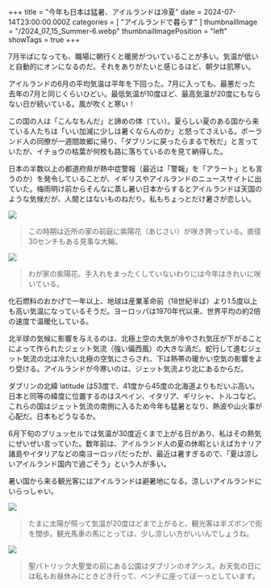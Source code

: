 +++
title = "今年も日本は猛暑、アイルランドは冷夏"
date = 2024-07-14T23:00:00.000Z
categories = [ "アイルランドで暮らす" ]
thumbnailImage = "/2024_07_15_Summer-6.webp"
thumbnailImagePosition = "left"
showTags = true
+++

7月半ばになっても、職場に朝行くと暖房がついていることが多い。気温が低いと自動的にオンになるのだ。それをありがたいと感じるほど、朝夕は肌寒い。

<!--more-->

アイルランドの6月の平均気温は平年を下回った。7月に入っても、最悪だった去年の7月と同じくらいひどい。最低気温が10度ほど、最高気温が20度にもならない日が続いている。風が吹くと寒い！

この国の人は「こんなもんだ」と諦めの体（てい）。夏らしい夏のある国から来ている人たちは「いい加減に少しは暑くならんのか」と怒ってさえいる。ポーランド人の同僚が一週間故郷に帰り、「ダブリンに戻ったらまるで秋だ」と言っていたが、イチョウの枯葉が何枚も路に落ちているのを見て納得した。

日本の半数以上の都道府県が熱中症警報（最近は「警報」を「アラート」とも言うのか）を発令していることが、イギリスやアイルランドのニュースサイトに出ていた。梅雨明け前からそんなに蒸し暑い日本からするとアイルランドは天国のような気候だが、人間とはないものねだり。私もちょっとだけ暑さが恋しい。

![](/2024_07_15_Summer-3.webp)

> この時期は近所の家の前庭に紫陽花（あじさい）が咲き誇っている。直径30センチもある見事な大輪。

![](/2024_07_15_Summer-6.webp)

> わが家の紫陽花。手入れをまったくしていないわりには今年はきれいに咲いている。

化石燃料のおかげで一年以上、地球は産業革命前（18世紀半ば）より1.5度以上も高い気温になっているそうだ。ヨーロッパは1970年代以来、世界平均の約2倍の速度で温暖化している。

北半球の気候に影響を与えるのは、北極上空の大気が冷やされ気圧が下がることによって作られたジェット気流（強い偏西風）の大きな渦だ。蛇行して進むジェット気流の北は冷たい北極の空気にさらされ、下は熱帯の暖かい空気の影響をより受ける。アイルランドが今寒いのは、ジェット気流より北にあるからだ。

ダブリンの北緯 latitude は53度で、41度から45度の北海道よりもだいぶ高い。日本と同等の緯度に位置するのはスペイン、イタリア、ギリシャ、トルコなど。これらの国はジェット気流の南側に入るため今年も猛暑となり、熱波や山火事が心配だ。日本もどうなるか。

6月下旬のブリュッセルでは気温が30度近くまで上がる日があり、私はその熱気にぜいぜい言っていた。数年前は、アイルランド人の夏の休暇といえばカナリア諸島やイタリアなどの南ヨーロッパだったが、最近は暑すぎるので、「夏は涼しいアイルランド国内で過ごそう」という人が多い。

暑い国から来る観光客にはアイルランドは避暑地になる。涼しいアイルランドにいらっしゃい。

![](/2024_07_15_Summer-1.webp)

> たまに太陽が照って気温が20度ほどまで上がると、観光客は半ズボンで街を闊歩。観光馬車の馬にとっては、少し涼しい方がいいんでしょうね。

![](/2024_07_15_Summer-5.webp)

> 聖パトリック大聖堂の前にある公園はダブリンのオアシス。お天気の日には私もお昼休みにときどき行って、ベンチに座ってぼーっとしています。
